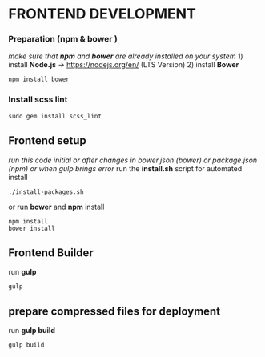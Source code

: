 # FRONTEND DEVELOPMENT

### Preparation (npm & bower )
*make sure that **npm** and **bower** are already installed on your system*
    1) install **Node.js** -> https://nodejs.org/en/ (LTS Version)
    2) install **Bower**

    npm install bower

### Install scss lint
    sudo gem install scss_lint

## Frontend setup
*run this code initial or after changes in bower.json (bower) or package.json (npm) or when gulp brings error*
run the **install.sh** script for automated install

    ./install-packages.sh

or run **bower** and **npm** install

    npm install
    bower install

## Frontend Builder
run **gulp**

    gulp

## prepare compressed files for deployment
run **gulp build**

    gulp build

